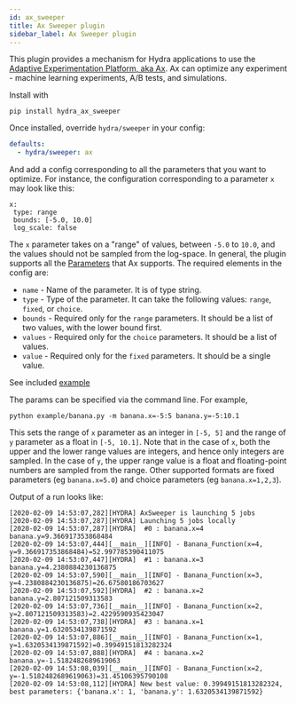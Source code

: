 ```yaml
---
id: ax_sweeper
title: Ax Sweeper plugin
sidebar_label: Ax Sweeper plugin
---
```

This plugin provides a mechanism for Hydra applications to use the <a class="external" href="https://ax.dev/" target="_blank">Adaptive Experimentation Platform, aka Ax</a>. Ax can optimize any experiment - machine learning experiments, A/B tests, and simulations.

Install with 
```
pip install hydra_ax_sweeper
```

Once installed, override `hydra/sweeper` in your config:

```yaml
defaults:
  - hydra/sweeper: ax
```

And add a config corresponding to all the parameters that you want to optimize. For instance, the configuration corresponding to a parameter `x` may look like this:

```
x:
 type: range
 bounds: [-5.0, 10.0]
 log_scale: false
```

The `x` parameter takes on a "range" of values, between `-5.0` to `10.0`,  and the values should not be sampled from the log-space. In general, the plugin supports all the [Parameters](https://ax.dev/api/core.html?highlight=range#module-ax.core.parameter) that Ax supports. The required elements in the config are:

* `name` - Name of the parameter. It is of type string.
* `type` - Type of the parameter. It can take the following values: `range`, `fixed`, or `choice`.
* `bounds` - Required only for the `range` parameters. It should be a list of two values, with the lower bound first.
* `values` - Required only for the `choice` parameters. It should be a list of values.
* `value` - Required only for the `fixed` parameters. It should be a single value. 

See included [example](https://github.com/facebookresearch/hydra/tree/0.11_branch/plugins/hydra_ax_sweeper/example)

The params can be specified via the command line. For example, 

```
python example/banana.py -m banana.x=-5:5 banana.y=-5:10.1
```

This sets the range of `x` parameter as an integer in `[-5, 5]` and the range of `y` parameter as a float in `[-5, 10.1]`. Note that in the case of `x`, both the upper and the lower range values are integers, and hence only integers are sampled. In the case of `y`, the upper range value is a float and floating-point numbers are sampled from the range. Other supported formats are fixed parameters (eg `banana.x=5.0`) and choice parameters (eg `banana.x=1,2,3`).
 
Output of a run looks like:

```
[2020-02-09 14:53:07,282][HYDRA] AxSweeper is launching 5 jobs
[2020-02-09 14:53:07,287][HYDRA] Launching 5 jobs locally
[2020-02-09 14:53:07,287][HYDRA]  #0 : banana.x=4 banana.y=9.366917353868484
[2020-02-09 14:53:07,444][__main__][INFO] - Banana_Function(x=4, y=9.366917353868484)=52.997785390411075
[2020-02-09 14:53:07,447][HYDRA]  #1 : banana.x=3 banana.y=4.2380884230136875
[2020-02-09 14:53:07,590][__main__][INFO] - Banana_Function(x=3, y=4.2380884230136875)=26.67580186703627
[2020-02-09 14:53:07,592][HYDRA]  #2 : banana.x=2 banana.y=2.807121509313583
[2020-02-09 14:53:07,736][__main__][INFO] - Banana_Function(x=2, y=2.807121509313583)=2.4229590935423047
[2020-02-09 14:53:07,738][HYDRA]  #3 : banana.x=1 banana.y=1.6320534139871592
[2020-02-09 14:53:07,886][__main__][INFO] - Banana_Function(x=1, y=1.6320534139871592)=0.39949151813282324
[2020-02-09 14:53:07,888][HYDRA]  #4 : banana.x=2 banana.y=-1.5182482689619063
[2020-02-09 14:53:08,039][__main__][INFO] - Banana_Function(x=2, y=-1.5182482689619063)=31.45106395790108
[2020-02-09 14:53:08,112][HYDRA] New best value: 0.39949151813282324, best parameters: {'banana.x': 1, 'banana.y': 1.6320534139871592}
```
